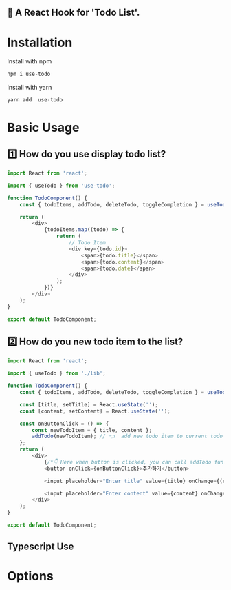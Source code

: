 ## 📒 A React Hook for 'Todo List'.

# Installation

Install with npm

```javascript
npm i use-todo
```

Install with yarn

```javascript
yarn add  use-todo
```

# Basic Usage

## 1️⃣ How do you use display todo list?

```javascript
import React from 'react';

import { useTodo } from 'use-todo';

function TodoComponent() {
    const { todoItems, addTodo, deleteTodo, toggleCompletion } = useTodo();

    return (
        <div>
            {todoItems.map((todo) => {
                return (
                    // Todo Item
                    <div key={todo.id}>
                        <span>{todo.title}</span>
                        <span>{todo.content}</span>
                        <span>{todo.date}</span>
                    </div>
                );
            })}
        </div>
    );
}

export default TodoComponent;
```

## 2️⃣ How do you new todo item to the list?

```javascript
import React from 'react';

import { useTodo } from './lib';

function TodoComponent() {
    const { todoItems, addTodo, deleteTodo, toggleCompletion } = useTodo({});

    const [title, setTitle] = React.useState('');
    const [content, setContent] = React.useState('');

    const onButtonClick = () => {
        const newTodoItem = { title, content };
        addTodo(newTodoItem); // 👈  add new todo item to current todo items state
    };
    return (
        <div>
            {/*👇 Here when button is clicked, you can call addTodo function with title and content value*/}
            <button onClick={onButtonClick}>추가하기</button>

            <input placeholder="Enter title" value={title} onChange={(e) => setTitle(e.target.value)} />

            <input placeholder="Enter content" value={content} onChange={(e) => setContent(e.target.value)} />
        </div>
    );
}

export default TodoComponent;
```

## Typescript Use

# Options
